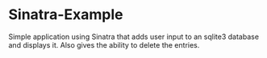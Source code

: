 # Sinatra-Example #

Simple application using Sinatra that adds user input to an sqlite3 database and displays it.
Also gives the ability to delete the entries.
